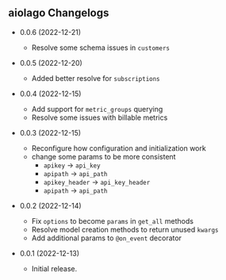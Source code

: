 ## aiolago Changelogs

- 0.0.6 (2022-12-21)
  - Resolve some schema issues in `customers`

- 0.0.5 (2022-12-20)
  - Added better resolve for `subscriptions`

- 0.0.4 (2022-12-15)
  - Add support for `metric_groups` querying
  - Resolve some issues with billable metrics

- 0.0.3 (2022-12-15)
  - Reconfigure how configuration and initialization work
  - change some params to be more consistent
    - `apikey` -> `api_key`
    - `apipath` -> `api_path`
    - `apikey_header` -> `api_key_header`
    - `apipath` -> `api_path`


- 0.0.2 (2022-12-14)
  - Fix `options` to become `params` in `get_all` methods
  - Resolve model creation methods to return unused `kwargs`
  - Add additional params to `@on_event` decorator  

- 0.0.1 (2022-12-13)
    - Initial release.